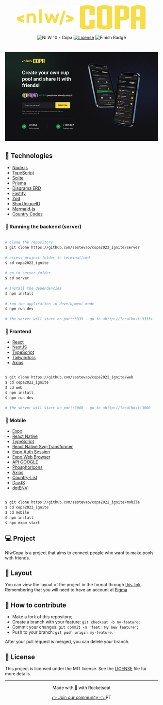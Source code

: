 <p align="center">
  <img alt="NLW Copa" src=".github/logo.svg" />
</p>

<p align="center">
  <img src="https://img.shields.io/static/v1?label=NLW&message=10&color=F7DD43&labelColor=202024" alt="NLW 10 - Copa" />
  <a href="LICENSE"><img  src="https://img.shields.io/static/v1?label=License&message=MIT&color=F7DD43&labelColor=202024" alt="License"></a>
  <img src="https://img.shields.io/badge/status-finish-blue" alt="Finish Badge" />
</p>

<h1 align="center">
    <img alt="CupPoll2022" title="#copa" src=".github/Web.png" width="1200px" />
</h1>

## :rocket: Technologies

- [Node.js](https://nodejs.org/en/)
- [TypeScript](https://www.typescriptlang.org/)
- [Sqlite](https://github.com/mapbox/node-sqlite3)
- [Prisma](https://www.prisma.io/)
- [Diagrama ERD](https://www.npmjs.com/package/prisma-erd-generator/)
- [Fastify](https://www.fastify.io/docs/latest/Guides/Getting-Started/)
- [Zod](https://www.npmjs.com/package/zod)
- [ShorUniqueID](https://www.npmjs.com/package/short-unique-id)
- [Mermaid-js](https://mermaid-js.github.io/mermaid/#/)
- [Country Codes](https://countrycode.org/)

### 🎲 Running the backend (server)

```bash

# clone the repository
$ git clone https://github.com/sestevao/copa2022_ignite/server

# access project folder in terminal/cmd
$ cd copa2022_ignite

# go to server folder
$ cd server

# install the dependencies
$ npm install

# run the application in development mode
$ npm run dev

# the server will start on port:3333 - go to <http://localhost:3333>

```

### 🔭 Frontend

- [React](https://pt-br.reactjs.org/)
- [NextJS](https://nextjs.org/)
- [TypeScript](https://www.typescriptlang.org/)
- [Tailwindcss](https://tailwindcss.com/)
- [Axios](https://github.com/axios/axios)

```bash

$ git clone https://github.com/sestevao/copa2022_ignite/web
$ cd copa2022_ignite
$ cd web
$ npm install
$ npm run dev

# the server will start on port:3000 - go to <http://localhost:3000

```

### 📱 Mobile

- [Expo](https://expo.io/)
- [React Native](https://reactnative.dev/)
- [TypeScript](https://www.typescriptlang.org/)
- [React Native Svg-Transformer](https://github.com/kristerkari/react-native-svg-transformer)
- [Expo Auth Session](https://docs.expo.dev/versions/latest/sdk/auth-session/)
- [Expo Web Browser](https://docs.expo.dev/versions/v46.0.0/sdk/webbrowser/)
- [API GOOGLE](https://console.cloud.google.com)
- [PhosphorIcons](https://phosphoricons.com/)
- [Axios](https://www.npmjs.com/package/axios)
- [Country-List](https://www.npmjs.com/package/country-list)
- [DayJS](https://www.npmjs.com/package/dayjs)
- [dotENV](https://www.npmjs.com/package/dotenv)

```bash

$ git clone https://github.com/sestevao/copa2022_ignite/mobile
$ cd copa2022_ignite
$ cd mobile
$ npm install
$ npx expo start

```

## 💻 Project

NlwCopa is a project that aims to connect people who want to make pools with friends.

## 🔖 Layout

You can view the layout of the project in the format through [this link](<https://www.figma.com/file/GXHI2fST5PSNeSWGInYbAN/Bol%C3%A3o-da-Copa-(Community)>). Remembering that you will need to have an account at [Figma](http://figma.com/)

## 🤔 How to contribute

- Make a fork of this repository;
- Create a branch with your feature: `git checkout -b my-feature`;
- Commit your changes: `git commit -m 'feat: My new feature'`;
- Push to your branch: `git push origin my-feature`.

After your pull request is merged, you can delete your branch.

## 📝 License

This project is licensed under the MIT license. See the [LICENSE](LICENSE) file for more details.

---

<p align="center">
  Made with 💜 with Rocketseat
</p>

<p align="center">
  <a href="https://discord.gg/rocketseat">👉 Join our community 👈 </a> 
  PT 
</p>
